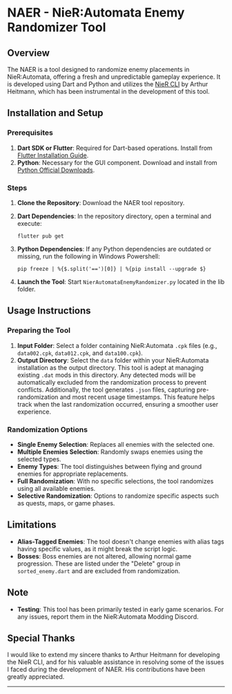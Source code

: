 # NAER - NieR:Automata Enemy Randomizer Tool

## Overview

The NAER is a tool designed to randomize enemy placements in NieR:Automata, offering a fresh and unpredictable gameplay experience. It is developed using Dart and Python and utilizes the [NieR CLI](https://github.com/ArthurHeitmann/nier_cli) by Arthur Heitmann, which has been instrumental in the development of this tool.


## Installation and Setup

### Prerequisites
1. **Dart SDK or Flutter**: Required for Dart-based operations. Install from [Flutter Installation Guide](https://docs.flutter.dev/get-started/install).
2. **Python**: Necessary for the GUI component. Download and install from [Python Official Downloads](https://www.python.org/downloads/).

### Steps
1. **Clone the Repository**: Download the NAER tool repository.
2. **Dart Dependencies**: In the repository directory, open a terminal and execute:
   
   ```flutter pub get```
   
4. **Python Dependencies**: If any Python dependencies are outdated or missing, run the following in Windows Powershell:
   
   ```pip freeze | %{$.split('==')[0]} | %{pip install --upgrade $}```

4. **Launch the Tool**: Start `NierAutomataEnemyRandomizer.py` located in the lib folder.

## Usage Instructions

### Preparing the Tool
1. **Input Folder**: Select a folder containing NieR:Automata `.cpk` files (e.g., `data002.cpk`, `data012.cpk`, and `data100.cpk`).
2. **Output Directory**:
Select the `data` folder within your NieR:Automata installation as the output directory. This tool is adept at managing existing `.dat` mods in this directory. Any detected mods will be automatically excluded from the randomization process to prevent conflicts. Additionally, the tool generates `.json` files, capturing pre-randomization and most recent usage timestamps. This feature helps track when the last randomization occurred, ensuring a smoother user experience.


### Randomization Options
- **Single Enemy Selection**: Replaces all enemies with the selected one.
- **Multiple Enemies Selection**: Randomly swaps enemies using the selected types.
- **Enemy Types**: The tool distinguishes between flying and ground enemies for appropriate replacements.
- **Full Randomization**: With no specific selections, the tool randomizes using all available enemies.
- **Selective Randomization**: Options to randomize specific aspects such as quests, maps, or game phases.

## Limitations

- **Alias-Tagged Enemies**: The tool doesn't change enemies with alias tags having specific values, as it might break the script logic.
- **Bosses**: Boss enemies are not altered, allowing normal game progression. These are listed under the "Delete" group in `sorted_enemy.dart` and are excluded from randomization.

## Note

- **Testing**: This tool has been primarily tested in early game scenarios. For any issues, report them in the NieR:Automata Modding Discord.

## Special Thanks

I would like to extend my sincere thanks to Arthur Heitmann for developing the NieR CLI, and for his valuable assistance in resolving some of the issues I faced during the development of NAER. His contributions have been greatly appreciated.

---


